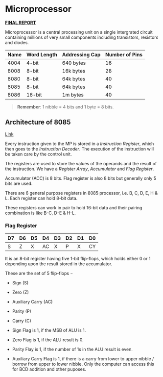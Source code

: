 # Microprocessor

[**FINAL REPORT**](./Report/toc.md)

Microprocessor is a central processing unit on a single intergrated circuit containing millions of very small components including transistors, resistors and diodes.

Name | Word Length | Addressing Cap | Number of Pins
---|---|---|---
4004 | 4-bit | 640 bytes | 16
8008 | 8-bit | 16k bytes | 28
8080 | 8-bit | 64k bytes | 40
8085 | 8-bit | 64k bytes | 40
8086 | 16-bit | 1m bytes | 40

> **Remember**: 1 nibble = 4 bits and 1 byte = 8 bits.

## Architecture of 8085

[Link](https://www.tutorialspoint.com/microprocessor/microprocessor_8085_architecture.htm)

Every instruction given to the MP is stored in a *Instruction Register*, which then goes to the *Instruction Decoder*. The execution of the instruction will be taken care by the control unit.

The registers are used to store the values of the operands and the result of the instruction. We have a *Register Array*, *Accumulator* and *Flag Register*.

Accumulator (ACC) is 8 bits. Flag register is also 8 bits but generally only 5 bits are used.

There are 6 general purpose registers in 8085 processor, i.e. B, C, D, E, H & L. Each register can hold 8-bit data.

These registers can work in pair to hold 16-bit data and their pairing combination is like B-C, D-E & H-L.

### Flag Register

D7 | D6 | D5 | D4 | D3 | D2 | D1 | D0
---|---|---|---|---|---|---|---
S | Z | X | AC | X | P | X | CY

It is an 8-bit register having five 1-bit flip-flops, which holds either 0 or 1 depending upon the result stored in the accumulator.

These are the set of 5 flip-flops −
- Sign (S)
- Zero (Z)
- Auxiliary Carry (AC)
- Parity (P)
- Carry (C)

- Sign Flag is 1, if the MSB of ALU is 1.
- Zero Flag is 1, if the ALU result is 0.
- Parity Flay is 1, if the number of 1s in the ALU result is even.
- Auxiliary Carry Flag is 1, if there is a carry from lower to upper nibble / borrow from upper to lower nibble. Only the computer can access this for BCD addition and other puposes.
